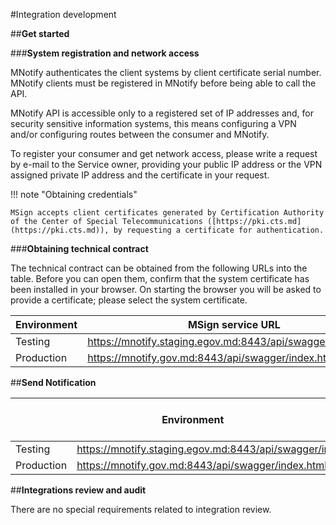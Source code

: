 ﻿#Integration development

##**Get started**

###**System registration  and network access**

MNotify authenticates the client systems by client certificate serial number. MNotify clients must be registered in MNotify before being able to call the API.

MNotify API is accessible only to a registered set of IP addresses and, for security sensitive information systems, this means configuring a VPN and/or configuring routes between the consumer and MNotify.

To register your consumer and get network access, please write a request by e-mail to the Service owner, providing your public IP address or the VPN assigned private IP address and the certificate in your request.

!!! note "Obtaining credentials"

    MSign accepts client certificates generated by Certification Authority of the Center of Special Telecommunications ([https://pki.cts.md](https://pki.cts.md)), by requesting a certificate for authentication.

###**Obtaining technical contract**

The technical contract can be obtained from the following URLs into the table. Before you can open them, confirm that the system certificate has been installed in your browser. On starting the browser you will be asked to provide a certificate; please select the system certificate.

<table>
  <thead>
    <tr>
      <th>Environment</th>
      <th>MSign service URL</th>
    </tr>
  </thead>
  <tbody>
    <tr>
      <td>Testing</td>
      <td><a href="https://mnotify.staging.egov.md:8443/api/swagger/index.html">https://mnotify.staging.egov.md:8443/api/swagger/index.html</a></td>
    </tr>
    <tr>
      <td>Production</td>
      <td><a href="https://mnotify.gov.md:8443/api/swagger/index.html">https://mnotify.gov.md:8443/api/swagger/index.html</a></td>
    </tr>
  </tbody>
</table>

##**Send Notification**

<table>
  <thead>
    <tr>
      <th colspan="2">Environment</th>
      <th>MSign service URL</th>
    </tr>
  </thead>
  <tbody>
    <tr>
      <td>Testing</td>
      <td><a href="https://mnotify.staging.egov.md:8443/api/swagger/index.html">https://mnotify.staging.egov.md:8443/api/swagger/index.html</a></td>
    </tr>
    <tr>
      <td>Production</td>
      <td><a href="https://mnotify.gov.md:8443/api/swagger/index.html">https://mnotify.gov.md:8443/api/swagger/index.html</a></td>
    </tr>
  </tbody>
</table>



##**Integrations review and audit**

There are no special requirements related to integration review.